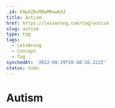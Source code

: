 ```yaml
---
_id: k9pXZBsM8wMRwwK4J
title: Autism
href: https://lesswrong.com/tag/autism
slug: autism
type: tag
tags:
  - LessWrong
  - Concept
  - Tag
synchedAt: '2022-08-29T10:48:16.222Z'
status: todo
---
```


# Autism
